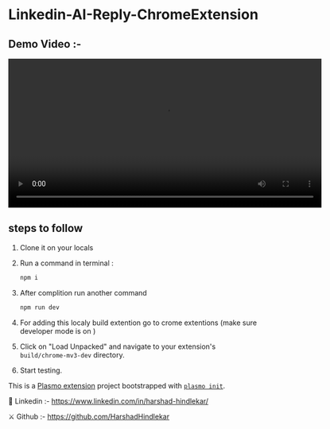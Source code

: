 # Linkedin-AI-Reply-ChromeExtension


## Demo Video :- 
<video width="630" height="300" src="./assets/recording-demo.mp4"></video>


## steps to follow 

1. Clone it on your locals

2. Run a command in terminal :
    ```bash
    npm i

3. After complition run another command 
    ```bash
    npm run dev

4. For adding this localy build extention go to crome extentions (make sure developer mode is on )

5. Click on "Load Unpacked" and navigate to your extension's `build/chrome-mv3-dev` directory.

6. Start testing.

This is a [Plasmo extension](https://docs.plasmo.com/) project bootstrapped with [`plasmo init`](https://www.npmjs.com/package/plasmo).



🔰 Linkedin :- https://www.linkedin.com/in/harshad-hindlekar/

⚔️ Github :- https://github.com/HarshadHindlekar


